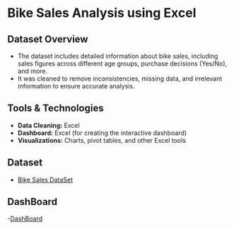 # Bike Sales Analysis using Excel

## Dataset Overview
- The dataset includes detailed information about bike sales, including sales figures across different age groups, purchase decisions (Yes/No), and more.
- It was cleaned to remove inconsistencies, missing data, and irrelevant information to ensure accurate analysis.

## Tools & Technologies
- **Data Cleaning:** Excel  
- **Dashboard:** Excel (for creating the interactive dashboard)  
- **Visualizations:** Charts, pivot tables, and other Excel tools  

## Dataset
- [Bike Sales DataSet](https://www.kaggle.com/code/sadiqshah/bike-store-sales-in-europe/data)

## DashBoard
 -[DashBoard]()

